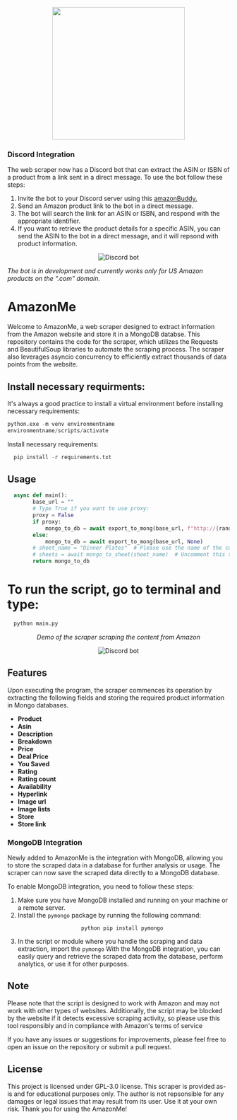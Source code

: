 <p align='center'>
  <a href='https://www.amazon.com'><img src='https://miro.medium.com/max/799/1*Sjalm0U8yZgRBMmRVuGGLQ.png'
                                        width='300'
                                        height=auto
                                        ></a>
</p>

### Discord Integration
The web scraper now has a Discord bot that can extract the ASIN or ISBN of a product from
a link sent in a direct message. To use the bot follow these steps:

1. Invite the bot to your Discord server using this <a href = "https://discord.com/api/oauth2/authorize?client_id=1091094561314582528&permissions=1634235578438&scope=bot">amazonBuddy.</a>
2. Send an Amazon product link to the bot in a direct message.
3. The bot will search the link for an ASIN or ISBN, and respond with the appropriate identifier.
4. If you want to retrieve the product details for a specific ASIN, you can send the ASIN to
the bot in a direct message, and it will repsond with product information.

<p align = 'center'><img src="https://media.giphy.com/media/v1.Y2lkPTc5MGI3NjExNWU0YjJjMTEyODBmYzI0Mjk1Mjg1YTdmMTVkYWNiNGM5YWFkNDVkZSZlcD12MV9pbnRlcm5hbF9naWZzX2dpZklkJmN0PWc/Jg3cKSlnweCsRp5RC1/giphy.gif" alt="Discord bot"></p>

*The bot is in development and currently works only for US Amazon products on the ".com" domain.*

# AmazonMe
Welcome to AmazonMe, a web scraper designed to extract information from the Amazon website and store it in a MongoDB databse. This repository contains
the code for the scraper, which utilizes the Requests and BeautifulSoup libraries to automate the scraping process. The scraper also leverages
asyncio concurrency to efficiently extract thousands of data points from the website.

## Install necessary requirments:
It's always a good practice to install a virtual environment before installing necessary requirements:
```python
python.exe -m venv environmentname
environmentname/scripts/activate
```
Install necessary requirements:
```python
  pip install -r requirements.txt
```

## Usage
```python
  async def main():
        base_url = ""
        # Type True if you want to use proxy:
        proxy = False
        if proxy:
            mongo_to_db = await export_to_mong(base_url, f"http://{rand_proxies()}")
        else:
            mongo_to_db = await export_to_mong(base_url, None)
        # sheet_name = "Dinner Plates"  # Please use the name of the collection in your MongoDB database to specify the name of the spreadsheet you intend to export.
        # sheets = await mongo_to_sheet(sheet_name)  # Uncomment this to export to excel database.
        return mongo_to_db
```

# To run the script, go to terminal and type:
```python
  python main.py
```
<p align = 'center'><i>Demo of the scraper scraping the content from Amazon</i></p>
<p align = 'center'><img src="https://media.giphy.com/media/v1.Y2lkPTc5MGI3NjExNmNmZjFmNzlkMmZhMGI3ZTVmZTc1MDFiNmZhMDAyOTFmOTI2YTU0ZCZlcD12MV9pbnRlcm5hbF9naWZzX2dpZklkJmN0PWc/z1yvTb9gwvuZG9N0Xz/giphy.gif" alt="Discord bot"></p>

## Features
Upon executing the program, the scraper commences its operation by extracting the following fields and storing the required product information in Mongo databases.<br>
<ul>
  <li><b>Product</b></li>
  <li><b>Asin</b></li>
  <li><b>Description</b></li>
  <li><b>Breakdown</b></li>
  <li><b>Price</b></li>
  <li><b>Deal Price</b></li>
  <li><b>You Saved</b></li>
  <li><b>Rating</b></li>
  <li><b>Rating count</b></li>
  <li><b>Availability</b></li>
  <li><b>Hyperlink</b></li>
  <li><b>Image url</b></li>
  <li><b>Image lists</b></li>
  <li><b>Store</b></li>
  <li><b>Store link</b></li>

</ul>

### MongoDB Integration
Newly added to AmazonMe is the integration with MongoDB, allowing you to store the scraped data in a database for further analysis or usage. The scraper can now save the scraped data directly to a MongoDB database.

To enable MongoDB integration, you need to follow these steps:

1. Make sure you have MongoDB installed and running on your machine or a remote server.
2. Install the `pymongo` package by running the following command:
                   <p align = 'center'>
                    ```python
                       pip install pymongo
                    ```
                    </p>
3. In the script or module where you handle the scraping and data extraction, import the `pymongo`
With the MongoDB integration, you can easily query and retrieve the scraped data from the database, perform analytics, or use it for other purposes.

## Note
Please note that the script is designed to work with Amazon and may not work with other types of websites. Additionally, the script may be blocked by the website if it detects excessive scraping activity, so please use this tool responsibly and in compliance with Amazon's terms of service

If you have any issues or suggestions for improvements, please feel free to open an issue on the repository or submit a pull request.

## License
This project is licensed under GPL-3.0 license. This scraper is provided as-is and for educational purposes only. The author is not repsonsible for any damages or legal issues that may result from its user. Use it at your own risk. Thank you for using the AmazonMe!

